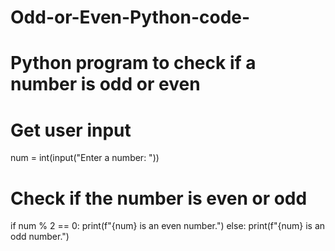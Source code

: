 # Odd-or-Even-Python-code-
# Python program to check if a number is odd or even

# Get user input
num = int(input("Enter a number: "))

# Check if the number is even or odd
if num % 2 == 0:
    print(f"{num} is an even number.")
else:
    print(f"{num} is an odd number.")
